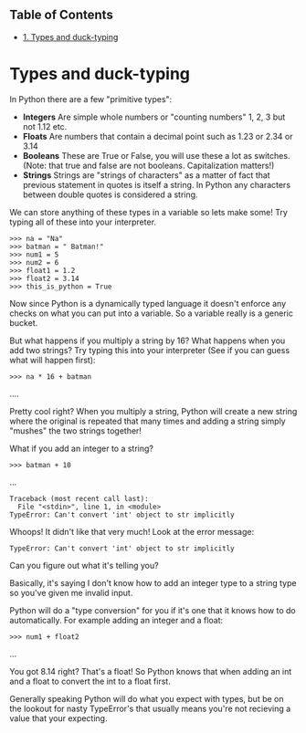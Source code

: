 <div id="table-of-contents">
<h2>Table of Contents</h2>
<div id="text-table-of-contents">
<ul>
<li><a href="#org4927c36">1. Types and duck-typing</a></li>
</ul>
</div>
</div>

<a id="org4927c36"></a>

# Types and duck-typing

In Python there are a few "primitive types":

-   **Integers** Are simple whole numbers or "counting numbers" 1, 2, 3 but
	not 1.12 etc.
-   **Floats** Are numbers that contain a decimal point such as 1.23 or
	2.34 or 3.14
-   **Booleans** These are True or False, you will use these a lot as
	switches. (Note: that true and false are not booleans. Capitalization
	matters!)
-   **Strings** Strings are "strings of characters" as a matter of fact
	that previous statement in quotes is itself a string. In Python any
	characters between double quotes is considered a string.

We can store anything of these types in a variable so lets make some!
Try typing all of these into your interpreter.

	>>> na = "Na"
	>>> batman = " Batman!"
	>>> num1 = 5
	>>> num2 = 6
	>>> float1 = 1.2
	>>> float2 = 3.14
	>>> this_is_python = True

Now since Python is a dynamically typed language it doesn't enforce any
checks on what you can put into a variable. So a variable really is a
generic bucket.

But what happens if you multiply a string by 16? What happens when you
add two strings? Try typing this into your interpreter (See if you can
guess what will happen first):

	>>> na * 16 + batman

&#x2026;.

Pretty cool right? When you multiply a string, Python will create a new
string where the original is repeated that many times and adding a
string simply "mushes" the two strings together!

What if you add an integer to a string?

	>>> batman + 10

&#x2026;

	Traceback (most recent call last):
	  File "<stdin>", line 1, in <module>
	TypeError: Can't convert 'int' object to str implicitly

Whoops! It didn't like that very much! Look at the error message:

	TypeError: Can't convert 'int' object to str implicitly

Can you figure out what it's telling you?

Basically, it's saying I don't know how to add an integer type to a
string type so you've given me invalid input.

Python will do a "type conversion" for you if it's one that it knows how
to do automatically. For example adding an integer and a float:

	>>> num1 + float2

&#x2026;

You got 8.14 right? That's a float! So Python knows that when adding an
int and a float to convert the int to a float first.

Generally speaking Python will do what you expect with types, but be on
the lookout for nasty TypeError's that usually means you're not
recieving a value that your expecting.
